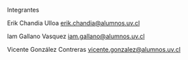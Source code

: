 Integrantes


Erik Chandia Ulloa
erik.chandia@alumnos.uv.cl

Iam Gallano Vasquez
iam.gallano@alumnos.uv.cl

Vicente González Contreras
vicente.gonzalez@alumnos.uv.cl
